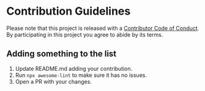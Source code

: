 # Contribution Guidelines

Please note that this project is released with a [Contributor Code of Conduct](CODE-OF-CONDUCT.md). By participating in this project you agree to abide by its terms.

## Adding something to the list

1. Update README.md adding your contribution.
2. Run `npx awesome-lint` to make sure it has no issues.
3. Open a PR with your changes.
